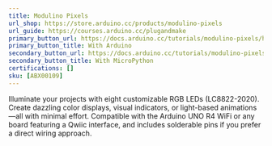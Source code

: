 ```yaml
---
title: Modulino Pixels
url_shop: https://store.arduino.cc/products/modulino-pixels
url_guide: https://courses.arduino.cc/plugandmake
primary_button_url: https://docs.arduino.cc/tutorials/modulino-pixels/how-pixels-ardu/
primary_button_title: With Arduino
secondary_button_url: https://docs.arduino.cc/tutorials/modulino-pixels/how-pixels-mp/
secondary_button_title: With MicroPython
certifications: []
sku: [ABX00109]
---
```


Illuminate your projects with eight customizable RGB LEDs (LC8822-2020). Create dazzling color displays, visual indicators, or light-based animations—all with minimal effort. Compatible with the Arduino UNO R4 WiFi or any board featuring a Qwiic interface, and includes solderable pins if you prefer a direct wiring approach.

